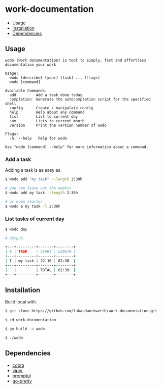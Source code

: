 # work-documentation

<!-- TOC -->
- [Usage](#usage)
- [Installation](#installation)
- [Dependencies](#dependencies)
<!-- TOC end -->

## Usage

<!--usage begin -->
```
wodo (work documentation) is tool to simply, fast and affortless documentation your work

Usage:
  wodo [describe] [your] [task] ... [flags]
  wodo [command]

Available Commands:
  add         Add a task done today
  completion  Generate the autocompletion script for the specified shell
  config      Create / manipulate config
  help        Help about any command
  list        List to current day
  sum         Lists to current month
  version     Print the version number of wodo

Flags:
  -h, --help   help for wodo

Use "wodo [command] --help" for more information about a command.
```
<!--usage end -->

### Add a task

Adding a task is as easy as.

```bash
$ wodo add "my task" --length 2:30h

# you can leave out the emphis
$ wodo add my task --length 2:30h

# or even shorter
$ wodo a my task -l 2:30h
```

### List tasks of current day

```bash
$ wodo day

# Output:

+---+---------+-------+--------+
| # | TASK    | START | LENGTH |
+---+---------+-------+--------+
| 1 | my task | 22:16 | 02:30  |
+---+---------+-------+--------+
|   |         | TOTAL | 02:30  |
+---+---------+-------+--------+
```

## Installation

Build local with.

```bash
$ git clone https://github.com/lukasdanckwerth/work-documentation.git

$ cd work-documentation

$ go build -o wodo

$ ./wodo
```

## Dependencies

- [cobra](https://github.com/spf13/cobra)
- [viper](https://github.com/spf13/viper)
- [promptui](https://github.com/manifoldco/promptui)
- [go-pretty](https://github.com/jedib0t/go-pretty/v6)

